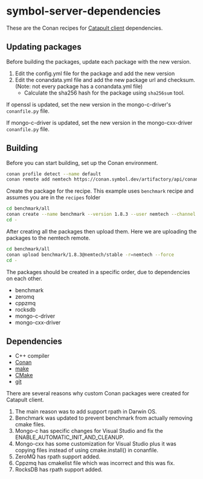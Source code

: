 # symbol-server-dependencies

These are the Conan recipes for [Catapult client](https://github.com/symbol/symbol/tree/main/client/catapult) dependencies.

## Updating packages

Before building the packages, update each package with the new version.
1. Edit the config.yml file for the package and add the new version
2. Edit the conandata.yml file and add the new package url and checksum. (Note: not every package has a conandata.yml file)
	- Calculate the sha256 hash for the package using ``sha256sum`` tool.

If openssl is updated, set the new version in the mongo-c-driver's ``conanfile.py`` file.

If mongo-c-driver is updated, set the new version in the mongo-cxx-driver ``conanfile.py`` file.

## Building

Before you can start building, set up the Conan environment.

```sh
conan profile detect --name default
conan remote add nemtech https://conan.symbol.dev/artifactory/api/conan/catapult
```

Create the package for the recipe.
This example uses ``benchmark`` recipe and assumes you are in the ``recipes`` folder

```sh
cd benchmark/all
conan create --name benchmark --version 1.8.3 --user nemtech --channel stable .
cd -
```

After creating all the packages then upload them.
Here we are uploading the packages to the nemtech remote.

```sh
cd benchmark/all
conan upload benchmark/1.8.3@nemtech/stable -r=nemtech --force
cd -
```

The packages should be created in a specific order, due to dependencies on each other.
* benchmark
* zeromq
* cppzmq
* rocksdb
* mongo-c-driver
* mongo-cxx-driver

## Dependencies

- C++ compiler
- [Conan](https://conan.io/)
- [make](https://en.wikipedia.org/wiki/Make_(software))
- [CMake](https://cmake.org/)
- [git](https://git-scm.com/)

There are several reasons why custom Conan packages were created for Catapult client.
1. The main reason was to add support rpath in Darwin OS.
2. Benchmark was updated to prevent benchmark from actually removing cmake files.
3. Mongo-c has specific changes for Visual Studio and fix the ENABLE_AUTOMATIC_INIT_AND_CLEANUP.
4. Mongo-cxx has some customization for Visual Studio plus it was copying files instead of using cmake.install() in conanfile.
5. ZeroMQ has rpath support added.
6. Cppzmq has cmakelist file which was incorrect and this was fix.
7. RocksDB has rpath support added.
